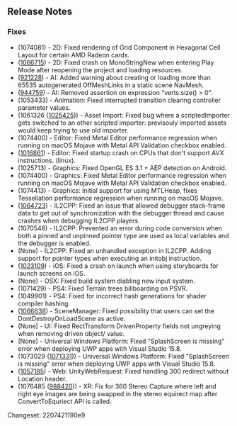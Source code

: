 ## Release Notes

### Fixes

-   \(1074081\) - 2D: Fixed rendering of Grid Component in Hexagonal Cell Layout for certain AMD Radeon cards.
-   ([1066715](https://issuetracker.unity3d.com/product/unity/issues/guid/1066715/)) - 2D: Fixed crash on MonoStringNew when entering Play Mode after reopening the project and loading resources.
-   ([921228](https://issuetracker.unity3d.com/product/unity/issues/guid/921228/)) - AI: Added warning about creating or loading more than 65535 autogenerated OffMeshLinks in a static scene NavMesh.
-   ([944759](https://issuetracker.unity3d.com/product/unity/issues/guid/944759/)) - AI: Removed assertion on expression \"verts.size() \> 0\".
-   \(1053433\) - Animation: Fixed interrupted transition clearing controller parameter values.
-   (1061326 ([1025425](https://issuetracker.unity3d.com/product/unity/issues/guid/1025425/))) - Asset Import: Fixed bug where a scriptedImporter gets switched to an other scripted importer: previsouly imported assets would keep trying to use old importer.
-   \(1074400\) - Editor: Fixed Metal Editor performance regression when running on macOS Mojave with Metal API Validation checkbox enabled.
-   ([1016861](https://issuetracker.unity3d.com/product/unity/issues/guid/1016861/)) - Editor: Fixed startup crash on CPUs that don\'t support AVX instructions. (linux).
-   \(1025713\) - Graphics: Fixed OpenGL ES 3.1 + AEP detection on Android.
-   \(1074400\) - Graphics: Fixed Metal Editor performance regression when running on macOS Mojave with Metal API Validation checkbox enabled.
-   \(1074413\) - Graphics: Initial support for using MTLHeap, fixes Tessellation performance regression when running on macOS Mojave.
-   ([1064723](https://issuetracker.unity3d.com/product/unity/issues/guid/1064723/)) - IL2CPP: Fixed an issue that allowed debugger stack-frame data to get out of synchronization with the debugger thread and cause crashes when debugging IL2CPP players.
-   \(1070548\) - IL2CPP: Prevented an error during code conversion when both a pinned and unpinned pointer type are used as local variables and the debugger is enabled.
-   (None) - IL2CPP: Fixed an unhandled exception in IL2CPP. Adding support for pointer types when executing an initobj instruction.
-   ([1023109](https://issuetracker.unity3d.com/product/unity/issues/guid/1023109/)) - iOS: Fixed a crash on launch when using storyboards for launch screens on iOS.
-   (None) - OSX: Fixed build system diabling new input system.
-   \(1071429\) - PS4: Fixed Terrain trees billboarding on PSVR.
-   \(1049901\) - PS4: Fixed for incorrect hash generations for shader compiler hashing.
-   ([1066638](https://issuetracker.unity3d.com/product/unity/issues/guid/1066638/)) - SceneManager: Fixed possibility that users can set the DontDestroyOnLoadScene as active.
-   (None) - UI: Fixed RectTransform DrivenProperty fields not ungreying when removing driven object/ value.
-   (None) - Universal Windows Platform: Fixed \"SplashScreen is missing\" error when deploying UWP apps with Visual Studio 15.8.
-   (1073029 ([1071331](https://issuetracker.unity3d.com/product/unity/issues/guid/1071331/))) - Universal Windows Platform: Fixed \"SplashScreen is missing\" error when deploying UWP apps with Visual Studio 15.8.
-   ([1057185](https://issuetracker.unity3d.com/product/unity/issues/guid/1057185/)) - Web: UnityWebRequest: Fixed handling 300 redirect without Location header.
-   (1076485 ([988420](https://issuetracker.unity3d.com/product/unity/issues/guid/988420/))) - XR: Fix for 360 Stereo Capture where left and right eye images are being swapped in the stereo equirect map after ConvertToEquriect API is called.

Changeset: 2207421190e9
